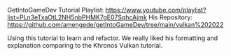 GetIntoGameDev Tutorial Playlist: https://www.youtube.com/playlist?list=PLn3eTxaOtL2NH5nbPHMK7gE07SqhcAjmk
His Repository: https://github.com/amengede/getIntoGameDev/tree/main/vulkan%202022

Using this tutorial to learn and refactor. We really liked his formatting and explanation comparing to the Khronos Vulkan tutorial.